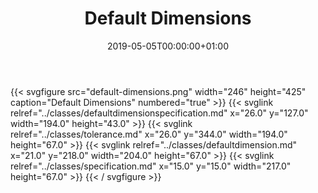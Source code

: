 ﻿---
title: Default Dimensions
toc: false
type: specs
date: "2019-05-05T00:00:00+01:00"
draft: false
menu:
  vec120:
    identifier: topology-and-geometry/default-dimensions    
    parent: topology-and-geometry
    weight: 1005008 

# Prev/next pager order (if `docs_section_pager` enabled in `params.toml`)
weight: 1005008
---
{{< svgfigure src="default-dimensions.png" width="246" height="425" caption="Default Dimensions" numbered="true" >}}
  {{< svglink relref="../classes/defaultdimensionspecification.md" x="26.0" y="127.0" width="194.0" height="43.0" >}}
  {{< svglink relref="../classes/tolerance.md" x="26.0" y="344.0" width="194.0" height="67.0" >}}
  {{< svglink relref="../classes/defaultdimension.md" x="21.0" y="218.0" width="204.0" height="67.0" >}}
  {{< svglink relref="../classes/specification.md" x="15.0" y="15.0" width="217.0" height="67.0" >}}
{{< / svgfigure >}}
<html>   <head>     </head>   <body>   </body> </html> 
